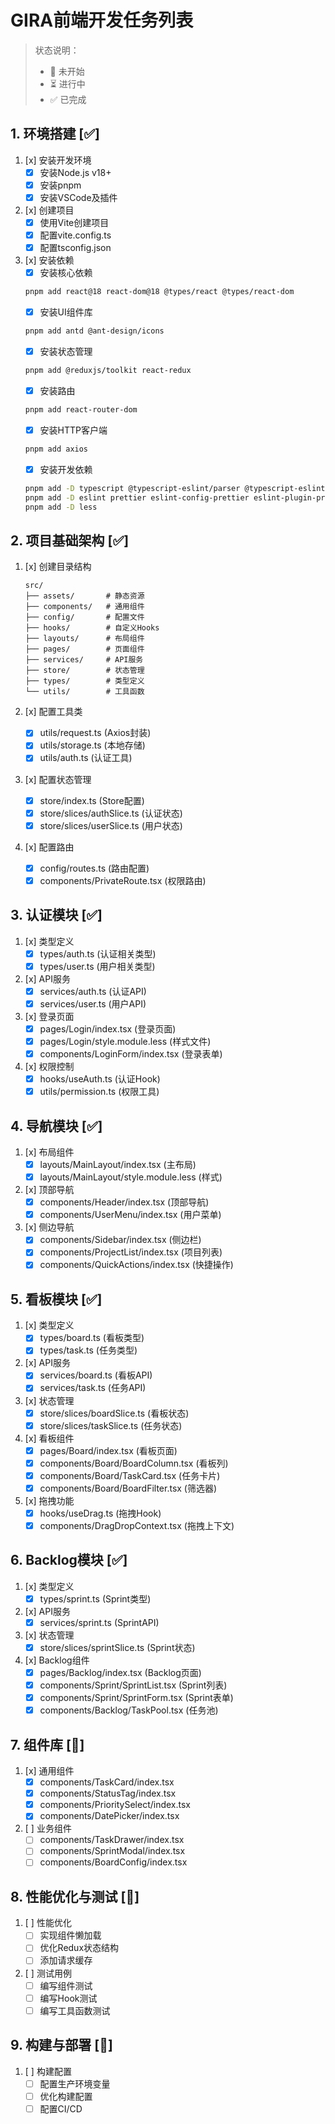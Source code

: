 # GIRA前端开发任务列表

> 状态说明：
> - 🔲 未开始
> - ⏳ 进行中
> - ✅ 已完成

## 1. 环境搭建 [✅]
1. [x] 安装开发环境
   - [x] 安装Node.js v18+
   - [x] 安装pnpm
   - [x] 安装VSCode及插件

2. [x] 创建项目
   - [x] 使用Vite创建项目
   - [x] 配置vite.config.ts
   - [x] 配置tsconfig.json

3. [x] 安装依赖
   - [x] 安装核心依赖
   ```bash
   pnpm add react@18 react-dom@18 @types/react @types/react-dom
   ```
   - [x] 安装UI组件库
   ```bash
   pnpm add antd @ant-design/icons
   ```
   - [x] 安装状态管理
   ```bash
   pnpm add @reduxjs/toolkit react-redux
   ```
   - [x] 安装路由
   ```bash
   pnpm add react-router-dom
   ```
   - [x] 安装HTTP客户端
   ```bash
   pnpm add axios
   ```
   - [x] 安装开发依赖
   ```bash
   pnpm add -D typescript @typescript-eslint/parser @typescript-eslint/eslint-plugin
   pnpm add -D eslint prettier eslint-config-prettier eslint-plugin-prettier
   pnpm add -D less
   ```

## 2. 项目基础架构 [✅]
1. [x] 创建目录结构
   ```
   src/
   ├── assets/       # 静态资源
   ├── components/   # 通用组件
   ├── config/       # 配置文件
   ├── hooks/        # 自定义Hooks
   ├── layouts/      # 布局组件
   ├── pages/        # 页面组件
   ├── services/     # API服务
   ├── store/        # 状态管理
   ├── types/        # 类型定义
   └── utils/        # 工具函数
   ```

2. [x] 配置工具类
   - [x] utils/request.ts (Axios封装)
   - [x] utils/storage.ts (本地存储)
   - [x] utils/auth.ts (认证工具)

3. [x] 配置状态管理
   - [x] store/index.ts (Store配置)
   - [x] store/slices/authSlice.ts (认证状态)
   - [x] store/slices/userSlice.ts (用户状态)

4. [x] 配置路由
   - [x] config/routes.ts (路由配置)
   - [x] components/PrivateRoute.tsx (权限路由)

## 3. 认证模块 [✅]
1. [x] 类型定义
   - [x] types/auth.ts (认证相关类型)
   - [x] types/user.ts (用户相关类型)

2. [x] API服务
   - [x] services/auth.ts (认证API)
   - [x] services/user.ts (用户API)

3. [x] 登录页面
   - [x] pages/Login/index.tsx (登录页面)
   - [x] pages/Login/style.module.less (样式文件)
   - [x] components/LoginForm/index.tsx (登录表单)

4. [x] 权限控制
   - [x] hooks/useAuth.ts (认证Hook)
   - [x] utils/permission.ts (权限工具)

## 4. 导航模块 [✅]
1. [x] 布局组件
   - [x] layouts/MainLayout/index.tsx (主布局)
   - [x] layouts/MainLayout/style.module.less (样式)

2. [x] 顶部导航
   - [x] components/Header/index.tsx (顶部导航)
   - [x] components/UserMenu/index.tsx (用户菜单)

3. [x] 侧边导航
   - [x] components/Sidebar/index.tsx (侧边栏)
   - [x] components/ProjectList/index.tsx (项目列表)
   - [x] components/QuickActions/index.tsx (快捷操作)

## 5. 看板模块 [✅]
1. [x] 类型定义
   - [x] types/board.ts (看板类型)
   - [x] types/task.ts (任务类型)

2. [x] API服务
   - [x] services/board.ts (看板API)
   - [x] services/task.ts (任务API)

3. [x] 状态管理
   - [x] store/slices/boardSlice.ts (看板状态)
   - [x] store/slices/taskSlice.ts (任务状态)

4. [x] 看板组件
   - [x] pages/Board/index.tsx (看板页面)
   - [x] components/Board/BoardColumn.tsx (看板列)
   - [x] components/Board/TaskCard.tsx (任务卡片)
   - [x] components/Board/BoardFilter.tsx (筛选器)

5. [x] 拖拽功能
   - [x] hooks/useDrag.ts (拖拽Hook)
   - [x] components/DragDropContext.tsx (拖拽上下文)

## 6. Backlog模块 [✅]
1. [x] 类型定义
   - [x] types/sprint.ts (Sprint类型)

2. [x] API服务
   - [x] services/sprint.ts (SprintAPI)

3. [x] 状态管理
   - [x] store/slices/sprintSlice.ts (Sprint状态)

4. [x] Backlog组件
   - [x] pages/Backlog/index.tsx (Backlog页面)
   - [x] components/Sprint/SprintList.tsx (Sprint列表)
   - [x] components/Sprint/SprintForm.tsx (Sprint表单)
   - [x] components/Backlog/TaskPool.tsx (任务池)

## 7. 组件库 [🔲]
1. [x] 通用组件
   - [x] components/TaskCard/index.tsx
   - [x] components/StatusTag/index.tsx
   - [x] components/PrioritySelect/index.tsx
   - [x] components/DatePicker/index.tsx

2. [ ] 业务组件
   - [ ] components/TaskDrawer/index.tsx
   - [ ] components/SprintModal/index.tsx
   - [ ] components/BoardConfig/index.tsx

## 8. 性能优化与测试 [🔲]
1. [ ] 性能优化
   - [ ] 实现组件懒加载
   - [ ] 优化Redux状态结构
   - [ ] 添加请求缓存

2. [ ] 测试用例
   - [ ] 编写组件测试
   - [ ] 编写Hook测试
   - [ ] 编写工具函数测试

## 9. 构建与部署 [🔲]
1. [ ] 构建配置
   - [ ] 配置生产环境变量
   - [ ] 优化构建配置
   - [ ] 配置CI/CD 